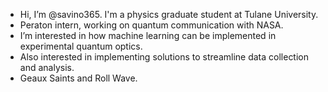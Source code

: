 - Hi, I’m @savino365. I'm a physics graduate student at Tulane University.
- Peraton intern, working on quantum communication with NASA.
- I’m interested in how machine learning can be implemented in experimental quantum optics.
- Also interested in implementing solutions to streamline data collection and analysis.
- Geaux Saints and Roll Wave.

<!---
savino365/savino365 is a ✨ special ✨ repository because its `README.md` (this file) appears on your GitHub profile.
You can click the Preview link to take a look at your changes.
--->
